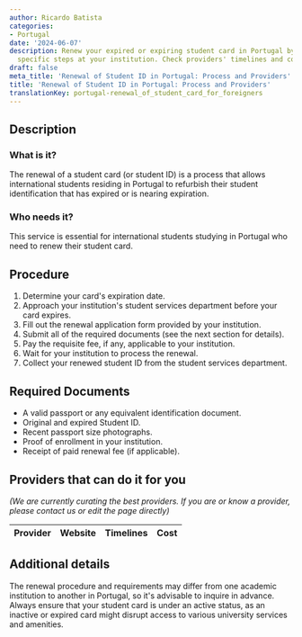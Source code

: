 ```yaml
---
author: Ricardo Batista
categories:
- Portugal
date: '2024-06-07'
description: Renew your expired or expiring student card in Portugal by following
  specific steps at your institution. Check providers' timelines and costs for assistance.
draft: false
meta_title: 'Renewal of Student ID in Portugal: Process and Providers'
title: 'Renewal of Student ID in Portugal: Process and Providers'
translationKey: portugal-renewal_of_student_card_for_foreigners
---
```



## Description
### What is it?
The renewal of a student card (or student ID) is a process that allows international students residing in Portugal to refurbish their student identification that has expired or is nearing expiration. 
### Who needs it?
This service is essential for international students studying in Portugal who need to renew their student card. 

## Procedure
1. Determine your card's expiration date.
2. Approach your institution's student services department before your card expires.
3. Fill out the renewal application form provided by your institution.
4. Submit all of the required documents (see the next section for details).
5. Pay the requisite fee, if any, applicable to your institution.
6. Wait for your institution to process the renewal.
7. Collect your renewed student ID from the student services department.

## Required Documents
- A valid passport or any equivalent identification document.
- Original and expired Student ID.
- Recent passport size photographs.
- Proof of enrollment in your institution.
- Receipt of paid renewal fee (if applicable).

## Providers that can do it for you

_(We are currently curating the best providers. If you are or know a provider, please contact us or edit the page directly)_

| Provider        |     Website     |     Timelines    |       Cost      |
| --------------- | --------------- |  :-------------: | :-------------: |

## Additional details
The renewal procedure and requirements may differ from one academic institution to another in Portugal, so it's advisable to inquire in advance. Always ensure that your student card is under an active status, as an inactive or expired card might disrupt access to various university services and amenities.